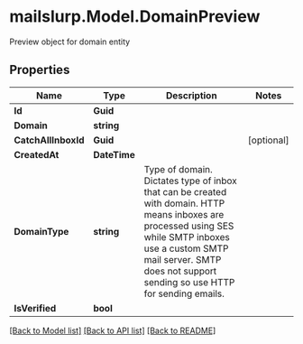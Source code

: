 # mailslurp.Model.DomainPreview
Preview object for domain entity

## Properties

Name | Type | Description | Notes
------------ | ------------- | ------------- | -------------
**Id** | **Guid** |  | 
**Domain** | **string** |  | 
**CatchAllInboxId** | **Guid** |  | [optional] 
**CreatedAt** | **DateTime** |  | 
**DomainType** | **string** | Type of domain. Dictates type of inbox that can be created with domain. HTTP means inboxes are processed using SES while SMTP inboxes use a custom SMTP mail server. SMTP does not support sending so use HTTP for sending emails. | 
**IsVerified** | **bool** |  | 

[[Back to Model list]](../README#documentation-for-models) [[Back to API list]](../README#documentation-for-api-endpoints) [[Back to README]](../README)

